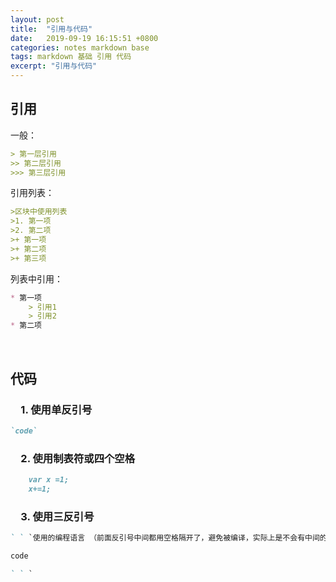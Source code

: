 ```yaml
---
layout: post
title:  "引用与代码"
date:   2019-09-19 16:15:51 +0800
categories: notes markdown base
tags: markdown 基础 引用 代码
excerpt: "引用与代码"
---
```


## 引用

一般：

```markdown
> 第一层引用
>> 第二层引用
>>> 第三层引用
```

引用列表：

```markdown
>区块中使用列表
>1. 第一项
>2. 第二项
>+ 第一项
>+ 第二项
>+ 第三项
```

列表中引用：

```markdown
* 第一项
    > 引用1
    > 引用2
* 第二项
```

&emsp;

## 代码

### &emsp;1. 使用单反引号

```markdown
`code`
```

### &emsp;2. 使用制表符或四个空格

```markdown
    var x =1;
    x+=1;
```

### &emsp;3. 使用三反引号

```markdown
` ` `使用的编程语言 （前面反引号中间都用空格隔开了，避免被编译，实际上是不会有中间的空格的）

code

` ` `
```
